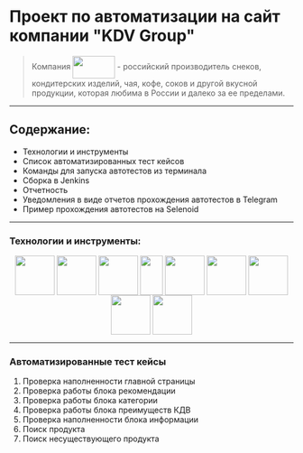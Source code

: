 # Проект по автоматизации на сайт компании "KDV Group"
> Компания <img align="center" src="https://github.com/Morozovk/KDV_homework/blob/master/images/KDV-logo.png" width="75" height="40"> - российский производитель снеков, кондитерских изделий, чая, кофе, соков и другой вкусной продукции, которая любима в России и далеко за ее пределами.
---
## Содержание:
* Технологии и инструменты
* Список автоматизированных тест кейсов
* Команды для запуска автотестов из терминала
* Сборка в Jenkins
* Отчетность
* Уведомления в виде отчетов прохождения автотестов в Telegram
* Пример прохождения автотестов на Selenoid

---

### Технологии и инструменты:
<p align="center">
    <img align="center" src="https://github.com/Morozovk/KDV_homework/blob/master/images/idea-logo.svg" width="70" height="70">
    <img align="center" src="https://github.com/Morozovk/KDV_homework/blob/master/images/java-logo.svg" width="70" height="70">
    <img align="center" src="https://github.com/Morozovk/KDV_homework/blob/master/images/github-logo.svg" width="70" height="70">
    <img align="center" src="https://github.com/Morozovk/KDV_homework/blob/master/images/junit5-logo.svg" width="40" height="70">
    <img align="center" src="https://github.com/Morozovk/KDV_homework/blob/master/images/gradle-logo.svg" width="70" height="70">
<img align="center" src="https://github.com/Morozovk/KDV_homework/blob/master/images/selenide-logo.svg" width="70" height="70">
<img align="center" src="https://github.com/Morozovk/KDV_homework/blob/master/images/allure-report-logo.svg" width="70" height="70">
<img align="center" src="https://github.com/Morozovk/KDV_homework/blob/master/images/jenkins-logo.svg" width="70" height="70">
<img align="center" src="https://github.com/Morozovk/KDV_homework/blob/master/images/Selenoid-logo.svg" width="70" height="70">
</p>

---

### Автоматизированные тест кейсы
1. Проверка наполненности главной страницы
2. Проверка работы блока рекомендации
3. Проверка работы блока категории
4. Проверка работы блока преимуществ КДВ
5. Проверка наполненности блока информации
6. Поиск продукта
7. Поиск несуществующего продукта
